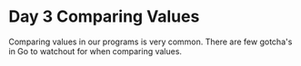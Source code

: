 # Day 3 Comparing Values

Comparing values in our programs is very common. There are few gotcha's in Go to watchout for when comparing values.

